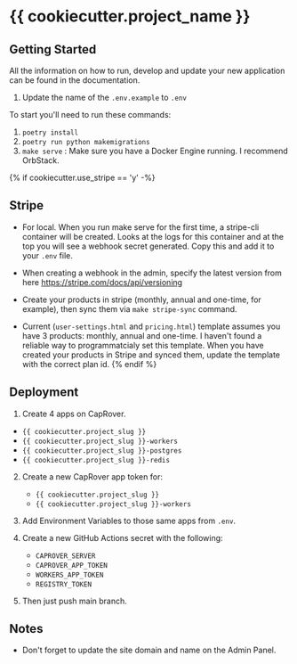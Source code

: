
# {{ cookiecutter.project_name }}

## Getting Started

All the information on how to run, develop and update your new application can be found in the documentation.

1. Update the name of the `.env.example` to `.env`

To start you'll need to run these commands:
1. `poetry install`
2. `poetry run python makemigrations`
3. `make serve` : Make sure you have a Docker Engine running. I recommend OrbStack.

{% if cookiecutter.use_stripe == 'y' -%}
## Stripe
- For local. When you run make serve for the first time, a stripe-cli container will be created. Looks at the logs for this container and at the top you will see a webhook secret generated. Copy this and add it to your `.env` file.

- When creating a webhook in the admin, specify the latest version from here https://stripe.com/docs/api/versioning

- Create your products in stripe (monthly, annual and one-time, for example), then sync them via `make stripe-sync` command.

- Current (`user-settings.html` and `pricing.html`) template assumes you have 3 products: monthly, annual and one-time.
  I haven't found a reliable way to programmatcialy set this template. When you have created your products in Stripe and synced them, update the template with the correct plan id.
{% endif %}

## Deployment

1. Create 4 apps on CapRover.
  - `{{ cookiecutter.project_slug }}`
  - `{{ cookiecutter.project_slug }}-workers`
  - `{{ cookiecutter.project_slug }}-postgres`
  - `{{ cookiecutter.project_slug }}-redis`

2. Create a new CapRover app token for:
   - `{{ cookiecutter.project_slug }}`
   - `{{ cookiecutter.project_slug }}-workers`

3. Add Environment Variables to those same apps from `.env`.

4. Create a new GitHub Actions secret with the following:
   - `CAPROVER_SERVER`
   - `CAPROVER_APP_TOKEN`
   - `WORKERS_APP_TOKEN`
   - `REGISTRY_TOKEN`

5. Then just push main branch.

## Notes
- Don't forget to update the site domain and name on the Admin Panel.
